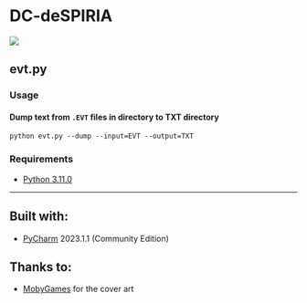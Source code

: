 # DC-deSPIRIA

![](https://cdn.mobygames.com/covers/4193936-despiria-dreamcast-front-cover.jpg)

## evt.py

### Usage

#### Dump text from `.EVT` files in directory to TXT directory
```
python evt.py --dump --input=EVT --output=TXT
```

### Requirements
* [Python 3.11.0](https://www.python.org/downloads/release/python-3110/)

---

## Built with:
 - [PyCharm](https://www.jetbrains.com/pycharm/) 2023.1.1 (Community Edition)

## Thanks to:
 - [MobyGames](https://www.mobygames.com/game/15330/despiria/) for the cover art
